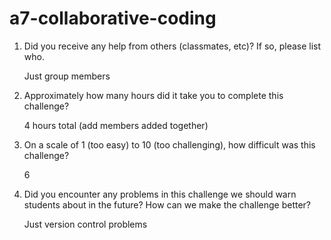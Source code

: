 # a7-collaborative-coding

1. Did you receive any help from others (classmates, etc)? If so, please list who.

    Just group members

2. Approximately how many hours did it take you to complete this challenge?

    4 hours total (add members added together)

3. On a scale of 1 (too easy) to 10 (too challenging), how difficult was this challenge?

    6 

4. Did you encounter any problems in this challenge we should warn students about in the future? How can we make the challenge better?

    Just version control problems 